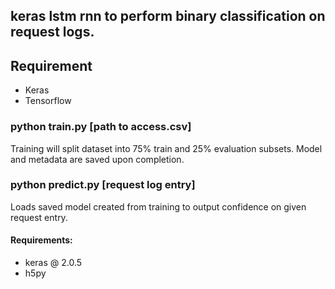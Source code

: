## keras lstm rnn to perform binary classification on request logs.

## Requirement
- Keras
- Tensorflow

### python train.py [path to access.csv]

Training will split dataset into 75% train and 25% evaluation subsets. Model and metadata are saved upon completion.

### python predict.py [request log entry]

Loads saved model created from training to output confidence on given request entry.

#### Requirements:
- keras @ 2.0.5
- h5py
